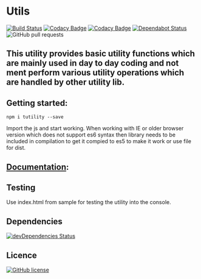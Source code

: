 # Utils

[![Build Status](https://semaphoreci.com/api/v1/nimjetushar/utils/branches/master/shields_badge.svg)](https://semaphoreci.com/nimjetushar/utils)
[![Codacy Badge](https://api.codacy.com/project/badge/Grade/86a61b646ab041c0b64e502b3d8be7a7)](https://www.codacy.com/app/tushar/Utils?utm_source=github.com&utm_medium=referral&utm_content=nimjetushar/Utils&utm_campaign=Badge_Grade)
[![Codacy Badge](https://api.codacy.com/project/badge/Coverage/86a61b646ab041c0b64e502b3d8be7a7)](https://www.codacy.com/app/tushar/Utils?utm_source=github.com&utm_medium=referral&utm_content=nimjetushar/Utils&utm_campaign=Badge_Coverage)
[![Dependabot Status](https://api.dependabot.com/badges/status?host=github&repo=nimjetushar/Utils)](https://dependabot.com)
</br>
![GitHub pull requests](https://img.shields.io/github/issues-pr/nimjetushar/Utils.svg)

## This utility provides basic utility functions which are mainly used in day to day coding and not ment perform various utility operations which are handled by other utility lib.

## Getting started:

`npm i tutility --save`

Import the js and start working.
When working with IE or older browser version which does not support es6 syntax then library needs to be included in compilation to get it compied to es5 to make it work or use file for dist. 

## [Documentation](https://nimjetushar.github.io/Utils/):

## Testing

Use index.html from sample for testing the utility into the console.

## Dependencies

[![devDependencies Status](https://david-dm.org/nimjetushar/utils/dev-status.svg)](https://david-dm.org/nimjetushar/utils?type=dev)

## Licence

[![GitHub license](https://img.shields.io/github/license/nimjetushar/Utils.svg?style=popout)](https://github.com/nimjetushar/Utils/blob/master/LICENSE)
